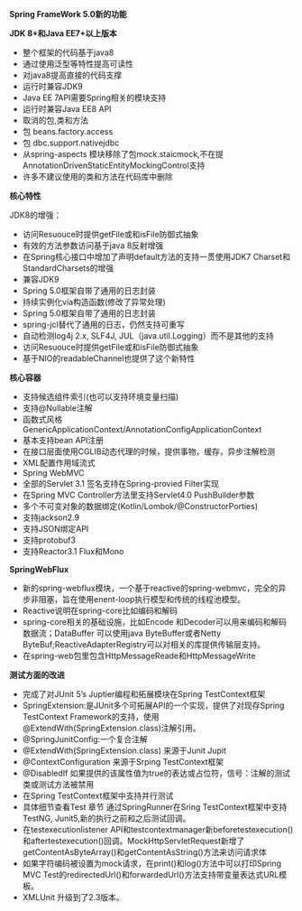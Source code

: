 **Spring FrameWork 5.0新的功能**



**JDK 8+和Java EE7+以上版本**



- 整个框架的代码基于java8
- 通过使用泛型等特性提高可读性
- 对java8提高直接的代码支撑
- 运行时兼容JDK9
- Java EE 7API需要Spring相关的模块支持
- 运行时兼容Java EE8 API
- 取消的包,类和方法
- 包 beans.factory.access
- 包 dbc.support.nativejdbc
- 从spring-aspects 模块移除了包mock.staicmock,不在提AnnotationDrivenStaticEntityMockingControl支持
- 许多不建议使用的类和方法在代码库中删除



**核心特性**



JDK8的增强：



- 访问Resuouce时提供getFile或和isFile防御式抽象
- 有效的方法参数访问基于java 8反射增强
- 在Spring核心接口中增加了声明default方法的支持一贯使用JDK7 Charset和StandardCharsets的增强
- 兼容JDK9
- Spring 5.0框架自带了通用的日志封装
- 持续实例化via构造函数(修改了异常处理)
- Spring 5.0框架自带了通用的日志封装
- spring-jcl替代了通用的日志，仍然支持可重写
- 自动检测log4j 2.x, SLF4J, JUL（java.util.Logging）而不是其他的支持
- 访问Resuouce时提供getFile或和isFile防御式抽象
- 基于NIO的readableChannel也提供了这个新特性



**核心容器**



- 支持候选组件索引(也可以支持环境变量扫描)
- 支持@Nullable注解
- 函数式风格GenericApplicationContext/AnnotationConfigApplicationContext
- 基本支持bean API注册
- 在接口层面使用CGLIB动态代理的时候，提供事物，缓存，异步注解检测
- XML配置作用域流式
- Spring WebMVC
- 全部的Servlet 3.1 签名支持在Spring-provied Filter实现
- 在Spring MVC Controller方法里支持Servlet4.0 PushBuilder参数
- 多个不可变对象的数据绑定(Kotlin/Lombok/@ConstructorPorties)
- 支持jackson2.9
- 支持JSON绑定API
- 支持protobuf3
- 支持Reactor3.1 Flux和Mono



**SpringWebFlux**



- 新的spring-webflux模块，一个基于reactive的spring-webmvc，完全的异步非阻塞，旨在使用enent-loop执行模型和传统的线程池模型。
- Reactive说明在spring-core比如编码和解码
- spring-core相关的基础设施，比如Encode 和Decoder可以用来编码和解码数据流；DataBuffer 可以使用java ByteBuffer或者Netty ByteBuf;ReactiveAdapterRegistry可以对相关的库提供传输层支持。
- 在spring-web包里包含HttpMessageReade和HttpMessageWrite



**测试方面的改进**



- 完成了对JUnit 5’s Juptier编程和拓展模块在Spring TestContext框架
- SpringExtension:是JUnit多个可拓展API的一个实现，提供了对现存Spring TestContext Framework的支持，使用@ExtendWith(SpringExtension.class)注解引用。
- @SpringJunitConfig:一个复合注解
- @ExtendWith(SpringExtension.class) 来源于Junit Jupit
- @ContextConfiguration 来源于Srping TestContext框架
- @DisabledIf 如果提供的该属性值为true的表达或占位符，信号：注解的测试类或测试方法被禁用
- 在Spring TestContext框架中支持并行测试
- 具体细节查看Test 章节 通过SpringRunner在Sring TestContext框架中支持TestNG, Junit5,新的执行之前和之后测试回调。
- 在testexecutionlistener API和testcontextmanager新beforetestexecution()和aftertestexecution()回调。MockHttpServletRequest新增了getContentAsByteArray()和getContentAsString()方法来访问请求体
- 如果字符编码被设置为mock请求，在print()和log()方法中可以打印Spring MVC Test的redirectedUrl()和forwardedUrl()方法支持带变量表达式URL模板。
- XMLUnit 升级到了2.3版本。